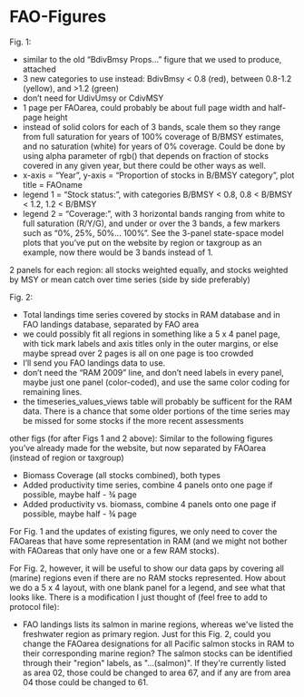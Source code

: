 # FAO-Figures

Fig. 1:
- similar to the old “BdivBmsy Props…” figure that we used to produce, attached
- 3 new categories to use instead: BdivBmsy < 0.8 (red), between 0.8-1.2 (yellow), and >1.2 (green)
- don’t need for UdivUmsy or CdivMSY
- 1 page per FAOarea, could probably be about full page width and half-page height
- instead of solid colors for each of 3 bands, scale them so they range from full saturation for years of 100% coverage of B/BMSY estimates, and no saturation (white) for years of 0% coverage. Could be done by using alpha parameter of rgb() that depends on fraction of stocks covered in any given year, but there could be other ways as well. 
- x-axis = “Year”, y-axis = “Proportion of stocks in B/BMSY category”, plot title = FAOname
- legend 1 = “Stock status:”, with categories B/BMSY < 0.8, 0.8 < B/BMSY < 1.2, 1.2 < B/BMSY
- legend 2 = “Coverage:”, with 3 horizontal bands ranging from white to full saturation (R/Y/G), and under or over the 3 bands, a few markers such as “0%, 25%, 50%... 100%”. See the 3-panel state-space model plots that you’ve put on the website by region or taxgroup as an example, now there would be 3 bands instead of 1.

2 panels for each region: all stocks weighted equally, and stocks weighted by MSY or mean catch over time series (side by side preferably)

Fig. 2:
- Total landings time series covered by stocks in RAM database and in FAO landings database, separated by FAO area
- we could possibly fit all regions in something like a 5 x 4 panel page, with tick mark labels and axis titles only in the outer margins, or else maybe spread over 2 pages is all on one page is too crowded
- I’ll send you FAO landings data to use.
- don’t need the “RAM 2009” line, and don’t need labels in every panel, maybe just one panel (color-coded), and use the same color coding for remaining lines. 
- the timeseries_values_views table will probably be sufficent for the RAM data. There is a chance that some older portions of the time series may be missed for some stocks if the more recent assessments 

other figs (for after Figs 1 and 2 above):
Similar to the following figures you’ve already made for the website, but now separated by FAOarea (instead of region or taxgroup)
- Biomass Coverage (all stocks combined), both types
- Added productivity time series, combine 4 panels onto one page if possible, maybe half -  ¾ page
- Added productivity vs. biomass, combine 4 panels onto one page if possible, maybe half -  ¾ page


For Fig. 1 and the updates of existing figures, we only need to cover the FAOareas that have some representation in RAM (and we might not bother with FAOareas that only have one or a few RAM stocks).

For Fig. 2, however, it will be useful to show our data gaps by covering all (marine) regions even if there are no RAM stocks represented. How about we do a 5 x 4 layout, with one blank panel for a legend, and see what that looks like.
There is a modification I just thought of (feel free to add to protocol file):
- FAO landings lists its salmon in marine regions, whereas we've listed the freshwater region as primary region. Just for this Fig. 2, could you change the FAOarea designations for all Pacific salmon stocks in RAM to their corresponding marine region? The salmon stocks can be identified through their "region" labels, as "...(salmon)". If they're currently listed as area 02, those could be changed to area 67, and if any are from area 04 those could be changed to 61.
